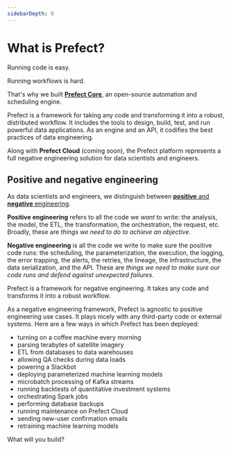 ```yaml
---
sidebarDepth: 0
---
```


# What is Prefect?

Running code is easy.

Running workflows is hard.

That's why we built [**Prefect Core**](https://github.com/prefecthq/prefect), an open-source automation and scheduling engine.

Prefect is a framework for taking any code and transforming it into a robust, distributed workflow. It includes the tools to design, build, test, and run powerful data applications. As an engine and an API, it codifies the best practices of data engineering.

Along with **Prefect Cloud** (coming soon), the Prefect platform represents a full negative engineering solution for data scientists and engineers.

## Positive and negative engineering

As data scientists and engineers, we distinguish between [**positive** and **negative** engineering](https://medium.com/the-prefect-blog/positive-and-negative-data-engineering-a02cb497583d).

**Positive engineering** refers to all the code we _want_ to write: the analysis, the model, the ETL, the transformation, the orchestration, the request, etc. Broadly, these are _things we need to do to achieve an objective_.

**Negative engineering** is all the code we write to make sure the positive code runs: the scheduling, the parameterization, the execution, the logging, the error trapping, the alerts, the retries, the lineage, the infrastructure, the data serialization, and the API. These are _things we need to make sure our code runs and defend against unexpected failures_.

Prefect is a framework for negative engineering. It takes any code and transforms it into a robust workflow.

As a negative engineering framework, Prefect is agnostic to positive engineering use cases. It plays nicely with any third-party code or external systems. Here are a few ways in which Prefect has been deployed:

- turning on a coffee machine every morning
- parsing terabytes of satellite imagery
- ETL from databases to data warehouses
- allowing QA checks during data loads
- powering a Slackbot
- deploying parameterized machine learning models
- microbatch processing of Kafka streams
- running backtests of quantitative investment systems
- orchestrating Spark jobs
- performing database backups
- running maintenance on Prefect Cloud
- sending new-user confirmation emails
- retraining machine learning models

What will you build?
